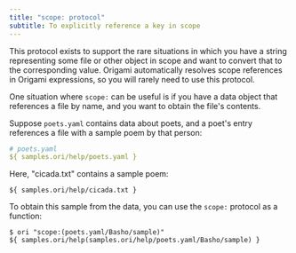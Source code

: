 ```yaml
---
title: "scope: protocol"
subtitle: To explicitly reference a key in scope
---
```


This protocol exists to support the rare situations in which you have a string representing some file or other object in scope and want to convert that to the corresponding value. Origami automatically resolves scope references in Origami expressions, so you will rarely need to use this protocol.

One situation where `scope:` can be useful is if you have a data object that references a file by name, and you want to obtain the file's contents.

Suppose `poets.yaml` contains data about poets, and a poet's entry references a file with a sample poem by that person:

```yaml
# poets.yaml
${ samples.ori/help/poets.yaml }
```

Here, "cicada.txt" contains a sample poem:

```
${ samples.ori/help/cicada.txt }
```

To obtain this sample from the data, you can use the `scope:` protocol as a function:

```console
$ ori "scope:(poets.yaml/Basho/sample)"
${ samples.ori/help(samples.ori/help/poets.yaml/Basho/sample) }
```
